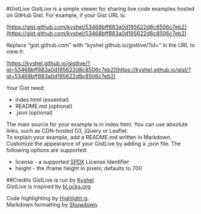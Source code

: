 #GistLive
GistLive is a simple viewer for sharing live code examples hosted on GitHub Gist. For example, if your Gist URL is:

[https://gist.github.com/kyshel/53468bff883a0d195622d8c8506c7eb2](https://gist.github.com/kyshel/53468bff883a0d195622d8c8506c7eb2)

Replace “gist.github.com” with “kyshel.github.io/gistlive/?id=” in the URL to view it:

[https://kyshel.github.io/gistlive/?id=53468bff883a0d195622d8c8506c7eb2](https://kyshel.github.io/gist/?id=53468bff883a0d195622d8c8506c7eb2)

Your Gist need:

- index.html (essential)
- README.md (optional)
- .json (optional)

The main source for your example is in index.html. You can use absolute links, such as CDN-hosted D3, jQuery or Leaflet.  
To explain your example, add a README.md written in Markdown.  
Customize the appearance of your GistLive by adding a .json file. The following options are supported:



- license - a supported [SPDX](https://spdx.org/licenses/) License Identifier
- height - the iframe height in pixels; defaults to 700





##Credits
GistLive is run by [Kyshel](https://github.com/kyshel).  
GistLive is inspired by [bl.ocks.org](http://bl.ocks.org/)


Code highlighting by [Highlight.js](https://highlightjs.org/).  
Markdown formatting by [Showdown](https://github.com/showdownjs/showdown).

